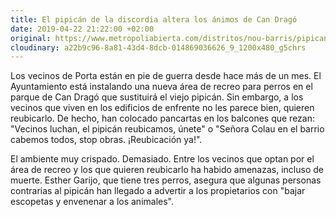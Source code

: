 ```yaml
---
title: El pipicán de la discordia altera los ánimos de Can Dragó
date: 2019-04-22 21:22:00 +02:00
original: https://www.metropoliabierta.com/distritos/nou-barris/pipican-discordia-altera-animos-can-drago_15869_102.html
cloudinary: a22b9c96-8a81-43d4-8dcb-014869036626_9_1200x480_g5chrs
---
```


Los vecinos de Porta están en pie de guerra desde hace más de un mes. El Ayuntamiento está instalando una nueva área de recreo para perros en el parque de Can Dragó que sustituirá el viejo pipicán. Sin embargo, a los vecinos que viven en los edificios de enfrente no les parece bien, quieren reubicarlo. De hecho, han colocado pancartas en los balcones que rezan: "Vecinos luchan, el pipicán reubicamos, únete" o "Señora Colau en el barrio cabemos todos, stop obras. ¡Reubicación ya!". 

El ambiente muy crispado. Demasiado. Entre los vecinos que optan por el área de recreo y los que quieren reubicarlo ha habido amenazas, incluso de muerte. Esther Garijo, que tiene tres perros, asegura que algunas personas contrarias al pipicán han llegado a advertir a los propietarios con "bajar escopetas y envenenar a los animales". 